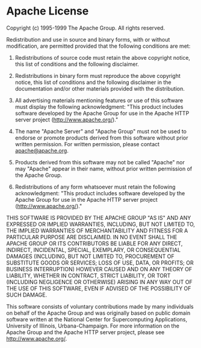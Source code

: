 # Apache License

Copyright (c) 1995-1999 The Apache Group. All rights reserved.

Redistribution and use in source and binary forms, with or without 
modification, are permitted provided that the following conditions are met:

1. Redistributions of source code must retain the above copyright notice, this 
list of conditions and the following disclaimer.

2. Redistributions in binary form must reproduce the above copyright notice, 
this list of conditions and the following disclaimer in the documentation 
and/or other materials provided with the distribution.

3. All advertising materials mentioning features or use of this software must 
display the following acknowledgment: "This product includes software 
developed by the Apache Group for use in the Apache HTTP server project 
(http://www.apache.org/)."

4. The name "Apache Server" and "Apache Group" must not be used to endorse or 
promote products derived from this software without prior written permission. 
For written permission, please contact apache@apache.org.

5. Products derived from this software may not be called "Apache" nor may 
"Apache" appear in their name, without prior written permission of the Apache 
Group.

6. Redistributions of any form whatsoever must retain the following 
acknowledgment:
"This product includes software developed by the Apache Group for use in the 
Apache HTTP server project (http://www.apache.org/)."

THIS SOFTWARE IS PROVIDED BY THE APACHE GROUP "AS IS" AND ANY EXPRESSED OR 
IMPLIED WARRANTIES, INCLUDING, BUT NOT LIMITED TO, THE IMPLIED WARRANTIES OF 
MERCHANTABILITY AND FITNESS FOR A PARTICULAR PURPOSE ARE DISCLAIMED. IN NO 
EVENT SHALL THE APACHE GROUP OR ITS CONTRIBUTORS BE LIABLE FOR ANY DIRECT, 
INDIRECT, INCIDENTAL, SPECIAL, EXEMPLARY, OR CONSEQUENTIAL DAMAGES (INCLUDING, 
BUT NOT LIMITED TO, PROCUREMENT OF SUBSTITUTE GOODS OR SERVICES; LOSS OF USE, 
DATA, OR PROFITS; OR BUSINESS INTERRUPTION) HOWEVER CAUSED AND ON ANY THEORY 
OF LIABILITY, WHETHER IN CONTRACT, STRICT LIABILITY, OR TORT (INCLUDING 
NEGLIGENCE OR OTHERWISE) ARISING IN ANY WAY OUT OF THE USE OF THIS SOFTWARE, 
EVEN IF ADVISED OF THE POSSIBILITY OF SUCH DAMAGE.

This software consists of voluntary contributions made by many individuals on 
behalf of the Apache Group and was originally based on public domain software 
written at the National Center for Supercomputing Applications, University of 
Illinois, Urbana-Champaign. For more information on the Apache Group and the 
Apache HTTP server project, please see <http://www.apache.org/>.